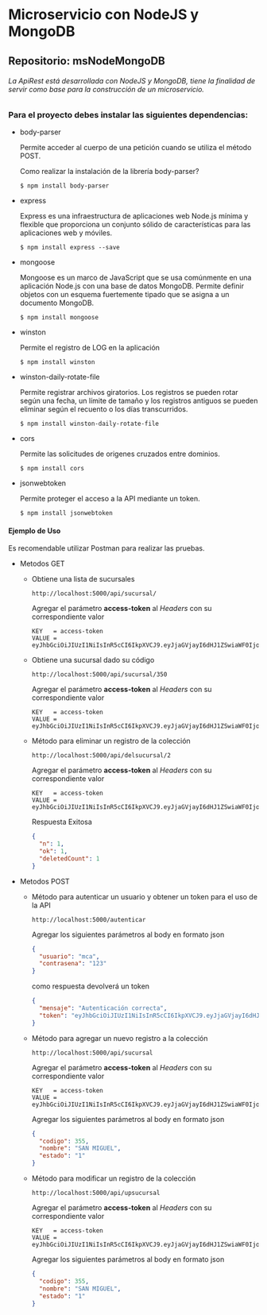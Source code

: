 # Microservicio con NodeJS y MongoDB
## Repositorio: msNodeMongoDB

###### La ApiRest está desarrollada con NodeJS y MongoDB, tiene la finalidad de servir como base para la construcción de un microservicio.

### Para el proyecto debes instalar las siguientes dependencias:

- body-parser
  
  Permite acceder al cuerpo de una petición cuando se utiliza el método POST.
  
  Como realizar la instalación de la librería body-parser?
  ```
  $ npm install body-parser
  ```

- express

  Express es una infraestructura de aplicaciones web Node.js mínima y flexible que proporciona un conjunto sólido de características para las aplicaciones web y móviles.
  ```
  $ npm install express --save
  ```

- mongoose

  Mongoose es un marco de JavaScript que se usa comúnmente en una aplicación Node.js con una base de datos MongoDB.
  Permite definir objetos con un esquema fuertemente tipado que se asigna a un documento MongoDB.
  ```
  $ npm install mongoose
  ```

- winston

  Permite el registro de LOG en la aplicación
  
  ```
  $ npm install winston
  ```
  
- winston-daily-rotate-file

  Permite registrar archivos giratorios. Los registros se pueden rotar según una fecha, un límite de tamaño y los registros antiguos se pueden eliminar según el recuento o los días transcurridos.

  ```
  $ npm install winston-daily-rotate-file
  ```

- cors

  Permite las solicitudes de origenes cruzados entre dominios.
 
  ```
  $ npm install cors
  ```
 
- jsonwebtoken
 
  Permite proteger el acceso a la API mediante un token.
 
  ```
  $ npm install jsonwebtoken
  ```
 
 
#### Ejemplo de Uso

Es recomendable utilizar Postman para realizar las pruebas.

- Metodos GET

  - Obtiene una lista de sucursales
  
    ```
    http://localhost:5000/api/sucursal/
    ```
    
    Agregar el parámetro **access-token** al *Headers* con su correspondiente valor
    
    ```
    KEY   = access-token
    VALUE = eyJhbGciOiJIUzI1NiIsInR5cCI6IkpXVCJ9.eyJjaGVjayI6dHJ1ZSwiaWF0IjoxNTkzNDYxOTA1LCJleHAiOjE1OTM0NjMzNDV9.7SHReWejZBOPVU9rNUaqNN0HeHUY2GfokSULVkBj42c
    ```

  - Obtiene una sucursal dado su código
  
    ``` 
    http://localhost:5000/api/sucursal/350
    ```
    
    Agregar el parámetro **access-token** al *Headers* con su correspondiente valor
    
    ```
    KEY   = access-token
    VALUE = eyJhbGciOiJIUzI1NiIsInR5cCI6IkpXVCJ9.eyJjaGVjayI6dHJ1ZSwiaWF0IjoxNTkzNDYxOTA1LCJleHAiOjE1OTM0NjMzNDV9.7SHReWejZBOPVU9rNUaqNN0HeHUY2GfokSULVkBj42c
    ```

  - Método para eliminar un registro de la colección
    
    ```
    http://localhost:5000/api/delsucursal/2
    ```
    
    Agregar el parámetro **access-token** al *Headers* con su correspondiente valor
    
    ```
    KEY   = access-token
    VALUE = eyJhbGciOiJIUzI1NiIsInR5cCI6IkpXVCJ9.eyJjaGVjayI6dHJ1ZSwiaWF0IjoxNTkzNDYxOTA1LCJleHAiOjE1OTM0NjMzNDV9.7SHReWejZBOPVU9rNUaqNN0HeHUY2GfokSULVkBj42c
    ```
  
    Respuesta Exitosa
    
    ```json
    {
      "n": 1,
      "ok": 1,
      "deletedCount": 1
    } 
    ```



- Metodos POST

   - Método para autenticar un usuario y obtener un token para el uso de la API
   
     ```
     http://localhost:5000/autenticar
     ```
    
     Agregar los siguientes parámetros al body en formato json
    
     ```json
     {
       "usuario": "mca",
       "contrasena": "123"
     } 
     ```
    
     como respuesta devolverá un token
    
     ```json
     {
       "mensaje": "Autenticación correcta",
       "token": "eyJhbGciOiJIUzI1NiIsInR5cCI6IkpXVCJ9.eyJjaGVjayI6dHJ1ZSwiaWF0IjoxNTkzNDYxOTA1LCJleHAiOjE1OTM0NjMzNDV9.7SHReWejZBOPVU9rNUaqNN0HeHUY2GfokSULVkBj42c"   
     }
     ```
  
  - Método para agregar un nuevo registro a la colección
    
    ```
    http://localhost:5000/api/sucursal
    ```
    
    Agregar el parámetro **access-token** al *Headers* con su correspondiente valor
    
    ```
    KEY   = access-token
    VALUE = eyJhbGciOiJIUzI1NiIsInR5cCI6IkpXVCJ9.eyJjaGVjayI6dHJ1ZSwiaWF0IjoxNTkzNDYxOTA1LCJleHAiOjE1OTM0NjMzNDV9.7SHReWejZBOPVU9rNUaqNN0HeHUY2GfokSULVkBj42c
    ```
  
    Agregar los siguientes parámetros al body en formato json
    
    ```json
    {
      "codigo": 355,
      "nombre": "SAN MIGUEL",
      "estado": "1"
    } 
    ```
  
  - Método para modificar un registro de la colección
    
    ```
    http://localhost:5000/api/upsucursal
    ```
    
    Agregar el parámetro **access-token** al *Headers* con su correspondiente valor
    
    ```
    KEY   = access-token
    VALUE = eyJhbGciOiJIUzI1NiIsInR5cCI6IkpXVCJ9.eyJjaGVjayI6dHJ1ZSwiaWF0IjoxNTkzNDYxOTA1LCJleHAiOjE1OTM0NjMzNDV9.7SHReWejZBOPVU9rNUaqNN0HeHUY2GfokSULVkBj42c
    ```
  
    Agregar los siguientes parámetros al body en formato json
    
    ```json
    {
      "codigo": 355,
      "nombre": "SAN MIGUEL",
      "estado": "1"
    } 
    ```
  
  
  
